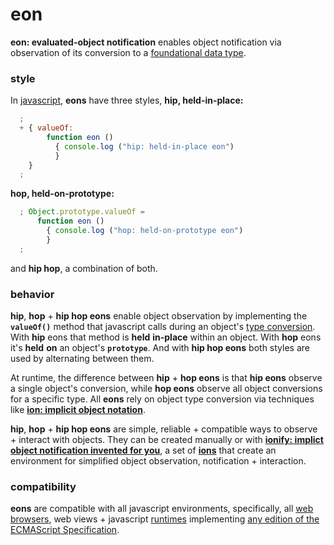 # eon

**eon: evaluated-object notification** enables object notification via
observation of its conversion to a
[foundational data type](https://en.wikipedia.org/wiki/Primitive_data_type).

### style

In [javascript](http://www.ecma-international.org/publications/standards/Ecma-262.htm),
**eons** have three styles, **hip, held-in-place:**

```javascript
  ;
  + { valueOf:
        function eon ()
          { console.log ("hip: held-in-place eon")
          }
    }
  ;
```

**hop, held-on-prototype:**

```javascript
  ; Object.prototype.valueOf =
      function eon ()
        { console.log ("hop: held-on-prototype eon")
        }
  ;
```

and **hip hop**, a combination of both.

### behavior

**hip**, **hop** + **hip hop eons** enable object observation by implementing
the **```valueOf()```** method that javascript calls during an object's
[type conversion](http://www.ecma-international.org/ecma-262/6.0/index.html#sec-toprimitive).
With **hip** eons that method is **held** __in-place__ within an
object. With **hop** eons it's **held** __on__ an object's **```prototype```**.
And with **hip hop eons** both styles are used by alternating between them.

At runtime, the difference between **hip** + **hop eons** is that **hip eons**
observe a single object's conversion, while **hop eons** observe all object
conversions for a specific type. All **eons** rely on object type conversion
via techniques like [**ion: implicit object notation**](ion.md).

**hip**, **hop** + **hip hop eons** are simple, reliable + compatible ways to
observe + interact with objects. They can be created manually or with
[**ionify: implict object notification invented for you**](http://github.com/ionify/ionify),
a set of [**ions**](ion.md) that create an environment for simplified object
observation, notification + interaction.

### compatibility

**eons** are compatible with all javascript environments, specifically, all
[web browsers](https://en.wikipedia.org/wiki/Web_browser), web views +
javascript [runtimes](http://en.wikipedia.org/wiki/JavaScript_engine)
implementing [any edition of the ECMAScript Specification](http://www.ecma-international.org/publications/standards/Ecma-262-arch.htm).